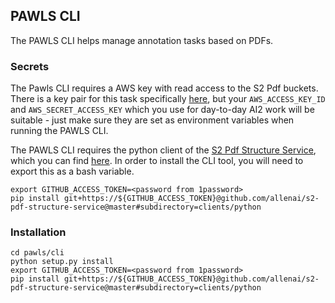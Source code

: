 ## PAWLS CLI

The PAWLS CLI helps manage annotation tasks based on PDFs.

### Secrets

The Pawls CLI requires a AWS key with read access to the S2 Pdf buckets. There is a key pair for this task specifically [here](https://allenai.1password.com/vaults/4736qu2dqfkjjxqs63w4c2gwt4/allitems/yq475h75a2zaeuh4zhq23otkki), but your `AWS_ACCESS_KEY_ID` and `AWS_SECRET_ACCESS_KEY` which you use for day-to-day AI2 work will
be suitable - just make sure they are set as environment variables when running the PAWLS CLI.

The PAWLS CLI requires the python client of the [S2 Pdf Structure Service](https://github.com/allenai/s2-pdf-structure-service),
which you can find [here](https://allenai.1password.com/vaults/4736qu2dqfkjjxqs63w4c2gwt4/allitems/i73dbwizxzlu2savgd2pbrzyzq).
In order to install the CLI tool, you will need to export this as a bash variable.

```
export GITHUB_ACCESS_TOKEN=<password from 1password>
pip install git+https://${GITHUB_ACCESS_TOKEN}@github.com/allenai/s2-pdf-structure-service@master#subdirectory=clients/python
```


### Installation

```
cd pawls/cli
python setup.py install
export GITHUB_ACCESS_TOKEN=<password from 1password>
pip install git+https://${GITHUB_ACCESS_TOKEN}@github.com/allenai/s2-pdf-structure-service@master#subdirectory=clients/python